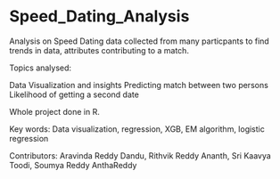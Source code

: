 # Speed_Dating_Analysis

Analysis on Speed Dating data collected from many particpants to find trends in data, attributes contributing to a match.

Topics analysed:

Data Visualization and insights
Predicting match between two persons
Likelihood of getting a second date

Whole project done in R.

Key words: Data visualization, regression, XGB, EM algorithm, logistic regression

Contributors: Aravinda Reddy Dandu, Rithvik Reddy Ananth, Sri Kaavya Toodi, Soumya Reddy AnthaReddy
